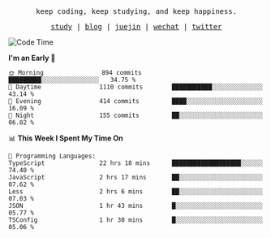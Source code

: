 <p align="center">
  <samp>
    <span>keep coding, keep studying, and keep happiness.</span>
  </samp>
</p>

<p align="center">
  <samp>
    <a href="https://github.com/ouduidui/fe-study">study</a> |
    <a href="https://deweyou.me">blog</a>  |
    <a href="https://juejin.cn/user/4309700183594366">juejin</a> |
    <a href="https://user-images.githubusercontent.com/54696834/165071004-6509e3f2-90c3-448c-9d92-3da42b0c2021.jpeg">wechat</a> |
    <a href="https://twitter.com/ouduidui">twitter</a>
  </samp>
</p>

<!--START_SECTION:waka-->
![Code Time](http://img.shields.io/badge/Code%20Time-3%2C065%20hrs%2049%20mins-blue)

**I'm an Early 🐤** 

```text
🌞 Morning                894 commits         █████████░░░░░░░░░░░░░░░░   34.75 % 
🌆 Daytime                1110 commits        ███████████░░░░░░░░░░░░░░   43.14 % 
🌃 Evening                414 commits         ████░░░░░░░░░░░░░░░░░░░░░   16.09 % 
🌙 Night                  155 commits         ██░░░░░░░░░░░░░░░░░░░░░░░   06.02 % 
```


📊 **This Week I Spent My Time On** 

```text
💬 Programming Languages: 
TypeScript               22 hrs 18 mins      ███████████████████░░░░░░   74.40 % 
JavaScript               2 hrs 17 mins       ██░░░░░░░░░░░░░░░░░░░░░░░   07.62 % 
Less                     2 hrs 6 mins        ██░░░░░░░░░░░░░░░░░░░░░░░   07.03 % 
JSON                     1 hr 43 mins        █░░░░░░░░░░░░░░░░░░░░░░░░   05.77 % 
TSConfig                 1 hr 30 mins        █░░░░░░░░░░░░░░░░░░░░░░░░   05.06 % 
```


<!--END_SECTION:waka-->

